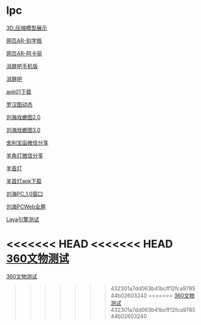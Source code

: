 # lpc

[3D_压缩模型展示]( https://li932565422.github.io/lpc/3D压缩/javascript/example/webgl_loader_draco.html)

[网页AR-刻字瓶]( https://li932565422.github.io/lpc/AR.js_webAR/KeZiPing.html)

[网页AR-阿卡丽]( https://li932565422.github.io/lpc/AR.js_webAR/AKL.html)

[消屏吧手机版]( https://li932565422.github.io/lpc/XiaoPingBa/index_mobile.html)

[消屏吧]( https://li932565422.github.io/lpc/XiaoPingBa/index.html)

[apk01下载]( https://li932565422.github.io/lpc/QiChongGuan1.apk)

[罗汉图动态]( https://li932565422.github.io/lpc/SP/test.html)

[刘海戏蟾图2.0]( https://li932565422.github.io/lpc/liuHai/index.html)


[刘海戏蟾图3.0]( https://li932565422.github.io/lpc/刘海戏蟾web_mobile/index00.html)

[舍利宝函微信分享]( https://li932565422.github.io/lpc/分享.jpg)

[羊角灯微信分享]( https://li932565422.github.io/lpc/YJD.png)

[羊首灯]( https://li932565422.github.io/lpc/WebYSD/index.html)

[羊首灯apk下载]( https://li932565422.github.io/lpc/双烟管羊首纹灯.apk)

[刘海PC_1.0窗口]( https://li932565422.github.io/lpc/刘海PC/index.html)

[刘海PCWeb全屏]( https://li932565422.github.io/lpc/文物解析_WebPC/index.html)

[Laya引擎测试]( https://li932565422.github.io/lpc/web/index.html)

<<<<<<< HEAD
<<<<<<< HEAD
[360文物测试]( https://li932565422.github.io/lpc/清白玉荷叶式洗/HTML5Viewer.html)
=======
[360文物测试]( https://li932565422.github.io/lpc/清铜鎏金珐琅太平有象/HTML5Viewer.html)
>>>>>>> 432301a7dd063b41bcff12fca978544b02603240
=======
[360文物测试]( https://li932565422.github.io/lpc/清铜鎏金珐琅太平有象/HTML5Viewer.html)
>>>>>>> 432301a7dd063b41bcff12fca978544b02603240






